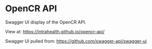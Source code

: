 # OpenCR API

Swagger UI display of the OpenCR API.

View at:  https://intrahealth.github.io/opencr-api/

Swagger UI pulled from:  https://github.com/swagger-api/swagger-ui
